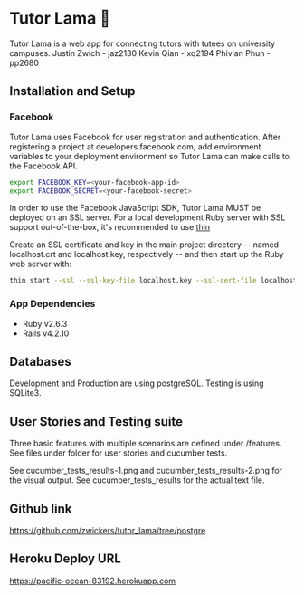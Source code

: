 # Tutor Lama 🦙

Tutor Lama is a web app for connecting tutors with tutees on university campuses.
Justin Zwich - jaz2130
Kevin Qian - xq2194
Phivian Phun - pp2680

## Installation and Setup

### Facebook

Tutor Lama uses Facebook for user registration and authentication. After registering a project at developers.facebook.com, add environment variables to your deployment environment so Tutor Lama can make calls to the Facebook API.

```bash
export FACEBOOK_KEY=<your-facebook-app-id>
export FACEBOOK_SECRET=<your-facebook-secret>
```

In order to use the Facebook JavaScript SDK, Tutor Lama MUST be deployed on an SSL server. For a local development Ruby server with SSL support out-of-the-box, it's recommended to use [thin](https://github.com/macournoyer/thin)

Create an SSL certificate and key in the main project directory -- named localhost.crt and localhost.key, respectively -- and then start up the Ruby web server with:
```bash
thin start --ssl --ssl-key-file localhost.key --ssl-cert-file localhost.crt
```

### App Dependencies

* Ruby v2.6.3
* Rails v4.2.10

## Databases

Development and Production are using postgreSQL.
Testing is using SQLite3.

## User Stories and Testing suite

Three basic features with multiple scenarios are defined under /features.
See files under folder for user stories and cucumber tests.

See cucumber_tests_results-1.png and cucumber_tests_results-2.png for the visual output.
See cucumber_tests_results for the actual text file.

## Github link

https://github.com/zwickers/tutor_lama/tree/postgre

## Heroku Deploy URL

https://pacific-ocean-83192.herokuapp.com
